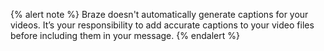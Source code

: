 {% alert note %}
Braze doesn't automatically generate captions for your videos. It’s your responsibility to add accurate captions to your video files before including them in your message.
{% endalert %}